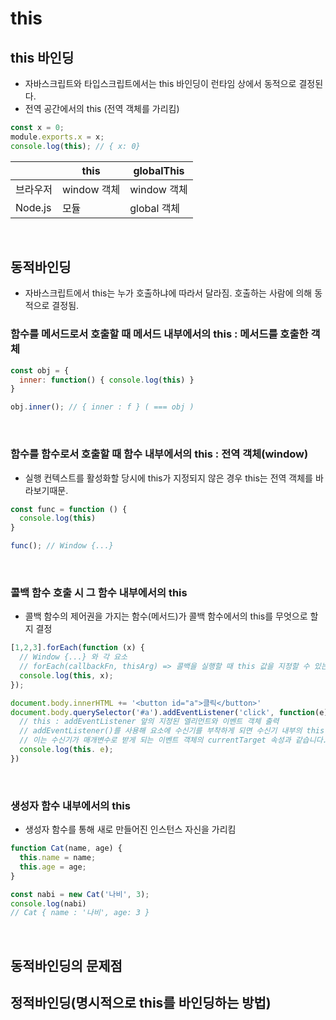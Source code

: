 # this

## this 바인딩
- 자바스크립트와 타입스크립트에서는 this 바인딩이 런타임 상에서 동적으로 결정된다.
- 전역 공간에서의 this (전역 객체를 가리킴)

```javascript
const x = 0;
module.exports.x = x;
console.log(this); // { x: 0} 
```
  
||this|globalThis|
|---|---|---|
|브라우저|window 객체|window 객체|
|Node.js|모듈|global 객체|

<br/>

## 동적바인딩
- 자바스크립트에서 this는 누가 호출하냐에 따라서 달라짐. 호출하는 사람에 의해 동적으로 결정됨.
### 함수를 메서드로서 호출할 때 메서드 내부에서의 this : 메서드를 호출한 객체
```javascript
const obj = {
  inner: function() { console.log(this) }
}

obj.inner(); // { inner : f } ( === obj )
```

<br />

### 함수를 함수로서 호출할 때 함수 내부에서의 this : 전역 객체(window)
- 실행 컨텍스트를 활성화할 당시에 this가 지정되지 않은 경우 this는 전역 객체를 바라보기때문.
```javascript
const func = function () {
  console.log(this)
}

func(); // Window {...}
```

<br />

### 콜백 함수 호출 시 그 함수 내부에서의 this
- 콜백 함수의 제어권을 가지는 함수(메서드)가 콜백 함수에서의 this를 무엇으로 할지 결정
```javascript
[1,2,3].forEach(function (x) {  
  // Window {...} 와 각 요소
  // forEach(callbackFn, thisArg) => 콜백을 실행할 때 this 값을 지정할 수 있는데 지정하지 않았기때문에
  console.log(this, x); 
});

document.body.innerHTML += '<button id="a">클릭</button>'
document.body.querySelector('#a').addEventListener('click', function(e) {
  // this : addEventListener 앞의 지정된 엘리먼트와 이벤트 객체 출력
  // addEventListener()를 사용해 요소에 수신기를 부착하게 되면 수신기 내부의 this 값은 대상 요소를 가리키게 되며,
  // 이는 수신기가 매개변수로 받게 되는 이벤트 객체의 currentTarget 속성과 같습니다.
  console.log(this. e);
})
```

<br />

### 생성자 함수 내부에서의 this
- 생성자 함수를 통해 새로 만들어진 인스턴스 자신을 가리킴
```javascript
function Cat(name, age) {
  this.name = name;
  this.age = age;
}

const nabi = new Cat('나비', 3);
console.log(nabi)
// Cat { name : '나비', age: 3 }
```

<br />

## 동적바인딩의 문제점

## 정적바인딩(명시적으로 this를 바인딩하는 방법)
